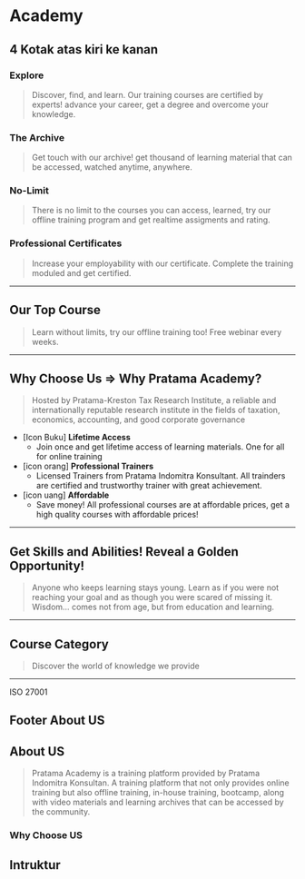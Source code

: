 # Academy
## 4 Kotak atas kiri ke kanan
### Explore
> Discover, find, and learn. Our training courses are certified by experts! advance your career, get a degree and overcome your knowledge.
### The Archive
> Get touch with our archive! get thousand of learning material that can be accessed, watched anytime, anywhere.
### No-Limit
> There is no limit to the courses you can access, learned, try our offline training program and get realtime assigments and rating.
### Professional Certificates
> Increase your employability with our certificate. Complete the training moduled and get certified.

---

## Our Top Course
> Learn without limits, try our offline training too! Free webinar every weeks.

---

## Why Choose Us => Why Pratama Academy?
> Hosted by Pratama-Kreston Tax Research Institute, a reliable and internationally reputable research institute in the fields of taxation, economics, accounting, and good corporate governance
- [Icon Buku] **Lifetime Access**
    - Join once and get lifetime access of learning materials. One for all for online training
- [icon orang] **Professional Trainers**
    - Licensed Trainers from Pratama Indomitra Konsultant. All trainders are certified and trustworthy trainer with great achievement.
- [icon uang] **Affordable**
    - Save money! All professional courses are at affordable prices, get a high quality courses with affordable prices!

---

## Get Skills and Abilities! Reveal a Golden Opportunity!
> Anyone who keeps learning stays young. Learn as if you were not reaching your goal and as though you were scared of missing it. Wisdom… comes not from age, but from education and learning.

---

## Course Category
> Discover the world of knowledge we provide

---
ISO 27001

## Footer About US
> 

## About US
> Pratama Academy is a training platform provided by Pratama Indomitra Konsultan. A training platform that not only provides online training but also offline training, in-house training, bootcamp, along with video materials and learning archives that can be accessed by the community.
### Why Choose US
> 
## Intruktur